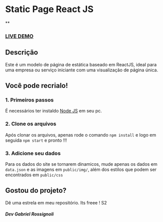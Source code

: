 # Static Page React JS

**

### <a href="https://cassgabriel.github.io/StaticPageReact/">LIVE DEMO</a> 

## Descrição
Este é um modelo de página de estática baseado em ReactJS, ideal para uma empresa ou serviço iniciante com uma visualização de página única.

## Você pode recrialo!
### 1. Primeiros passos 
É necessários ter instaldo <a href="https://nodejs.org/">Node JS</a> em seu pc. 

### 2. Clone os arquivos
Após clonar os arquivos, apenas rode o comando ```npm install``` e logo em seguida  ```npm start``` e pronto !!!

### 3. Adicione seu dados 
Para os dados do site se tornarem dinamicos, mude apenas os dados em ```data.json``` e as imagens em ```public/img/```, além dos estilos que podem ser encontrados em ```public/css```

## Gostou do projeto?
Dê uma estrela em meu repositório. Its freee ! S2

##### Dev Gabriel Rossignoli 
